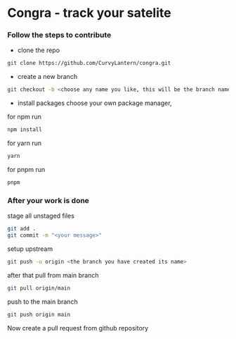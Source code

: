 # Congra - track your satelite

### Follow the steps to contribute

* clone the repo
```bash
git clone https://github.com/CurvyLantern/congra.git
```

* create a new branch
```bash
git checkout -b <choose any name you like, this will be the branch name>
```

* install packages
choose your own package  manager,

for npm run
```bash
npm install
```
for yarn run
```bash
yarn
```
for pnpm run
```bash
pnpm
```


### After your work is done
stage all unstaged files
```bash
git add .
git commit -m "<your message>"
```
setup upstream
```bash
git push -u origin <the branch you have created its name>
```
after that pull from main branch
```bash
git pull origin/main
```
push to the main branch
```bash
git push origin main
```

Now create a pull request from github repository





